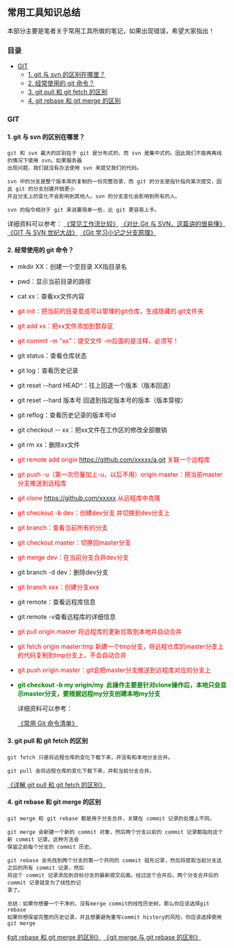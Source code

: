 ## 常用工具知识总结

本部分主要是笔者关于常用工具所做的笔记，如果出现错误，希望大家指出！

### 目录

* [GIT](#git)
    * [1. git 与 svn 的区别在哪里？](#1-git-与-svn-的区别在哪里)
    * [2. 经常使用的 git 命令？](#2-经常使用的-git-命令)
    * [3. git pull 和 git fetch 的区别](#3-git-pull-和-git-fetch-的区别)
    * [4. git rebase 和 git merge 的区别](#4-git-rebase-和-git-merge-的区别)


### GIT

#### 1. git 与 svn 的区别在哪里？
   ```
   git 和 svn 最大的区别在于 git 是分布式的，而 svn 是集中式的。因此我们不能再离线的情况下使用 svn。如果服务器
   出现问题，我们就没有办法使用 svn 来提交我们的代码。

   svn 中的分支是整个版本库的复制的一份完整目录，而 git 的分支是指针指向某次提交，因此 git 的分支创建开销更小
   并且分支上的变化不会影响到其他人。svn 的分支变化会影响到所有的人。

   svn 的指令相对于 git 来说要简单一些，比 git 更容易上手。
   ```
   详细资料可以参考：
   [《常见工作流比较》](https://github.com/geeeeeeeeek/git-recipes/wiki/3.5-%E5%B8%B8%E8%A7%81%E5%B7%A5%E4%BD%9C%E6%B5%81%E6%AF%94%E8%BE%83)
   [《对比 Git 与 SVN，这篇讲的很易懂》](https://juejin.im/post/5bd95bf4f265da392c5307eb)
   [《GIT 与 SVN 世纪大战》](https://blog.csdn.net/github_33304260/article/details/80171456)
   [《Git 学习小记之分支原理》](https://www.jianshu.com/p/e8ad60710017)

#### 2. 经常使用的 git 命令？
* mkdir XX：创建一个空目录 XX指目录名

* pwd：显示当前目录的路径

* cat xx：查看xx文件内容

* <font color=red>git init：把当前的目录变成可以管理的git仓库，生成隐藏的.git文件夹</font>

* <font color=red>git add xx：把xx文件添加到暂存区</font>

* <font color=red>git commit -m “xx”：提交文件 -m后面的是注释，必须写！</font>

* git status：查看仓库状态

* git log：查看历史记录

* git reset --hard HEAD^：往上回退一个版本（版本回退）

* git reset --hard 版本号 回退到指定版本号的版本（版本穿梭）

* git reflog：查看历史记录的版本号id

* git checkout -- xx：把xx文件在工作区的修改全部撤销

* git rm xx：删除xx文件

* <font color=red>git remote add origin https://github.com/xxxxx/a.git 关联一个远程库</font>

* <font color=red>git push -u（第一次尽量加上-u，以后不用）origin master：把当前master分支推送到远程库</font>

* <font color=red>git clone https://github.com/xxxxx   从远程库中克隆</font>

* <font color=red>git checkout -b dev：创建dev分支 并切换到dev分支上</font>

* <font color=red>git branch：查看当前所有的分支</font>

* <font color=red>git checkout master：切换回master分支</font>

* <font color=red>git merge dev：在当前分支合并dev分支</font>

* git branch -d dev：删除dev分支

* <font color=red>git branch xxx：创建分支xxx</font>

* git remote：查看远程库信息

* git remote -v查看远程库的详细信息

* <font color=red>git pull origin master 将远程库的更新拉取到本地并自动合并</font>

* <font color="red">git fetch origin master:tmp  新建一个tmp分支，将远程仓库的master分支上的代码复制到tmp分支上，不会自动合并</font>

* <font color=red>git push origin master：git会把master分支推送到远程库对应的分支上</font>

* **<font color="green">git checkout -b my origin/my  此操作主要是针对clone操作后，本地只会显示master分支，要根据远程my分支创建本地my分支 </font>**

   详细资料可以参考：
   
   [《常用 Git 命令清单》](http://www.ruanyifeng.com/blog/2015/12/git-cheat-sheet.html)


#### 3. git pull 和 git fetch 的区别 
   ```
   git fetch 只是将远程仓库的变化下载下来，并没有和本地分支合并。

   git pull 会将远程仓库的变化下载下来，并和当前分支合并。
   ```
   [《详解 git pull 和 git fetch 的区别》](https://blog.csdn.net/weixin_41975655/article/details/82887273)

#### 4. git rebase 和 git merge 的区别
   ```
   git merge 和 git rebase 都是用于分支合并，关键在 commit 记录的处理上不同。

   git merge 会新建一个新的 commit 对象，然后两个分支以前的 commit 记录都指向这个新 commit 记录。这种方法会
   保留之前每个分支的 commit 历史。

   git rebase 会先找到两个分支的第一个共同的 commit 祖先记录，然后将提取当前分支这之后的所有 commit 记录，然后
   将这个 commit 记录添加到目标分支的最新提交后面。经过这个合并后，两个分支合并后的 commit 记录就变为了线性的记
   录了。
   
   总结：如果你想要一个干净的，没有merge commit的线性历史树，那么你应该选择git rebase
   如果你想保留完整的历史记录，并且想要避免重写commit history的风险，你应该选择使用git merge

   ```
   [《git rebase 和 git merge 的区别》](https://www.jianshu.com/p/f23f72251abc)
   [《git merge 与 git rebase 的区别》](https://blog.csdn.net/liuxiaoheng1992/article/details/79108233)